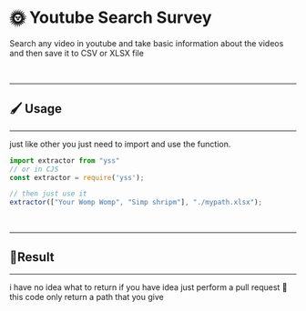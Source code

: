 # 🌞 **Youtube Search Survey**

Search any video in youtube and take basic information about the videos and then save it to CSV or XLSX file

<br>

---
## 🖌️ Usage
---
just like other you just need to import and use the function.

```js
import extractor from "yss"
// or in CJS
const extractor = require('yss');

// then just use it 
extractor(["Your Womp Womp", "Simp shripm"], "./mypath.xlsx");
```
<br>

---
## 🎃Result
---
i have no idea what to return if you have idea just perform a pull request 🙂
this code only return a path that you give

<br>